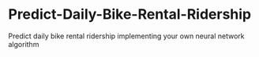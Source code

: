 # Predict-Daily-Bike-Rental-Ridership
Predict daily bike rental ridership implementing your own neural network algorithm
